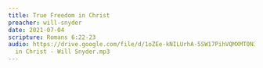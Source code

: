 ```yaml
---
title: True Freedom in Christ
preacher: will-snyder
date: 2021-07-04
scripture: Romans 6:22-23
audio: https://drive.google.com/file/d/1oZEe-kNILUrhA-5SW17PihVQMXMT0N3h/view
  in Christ - Will Snyder.mp3
---
```

